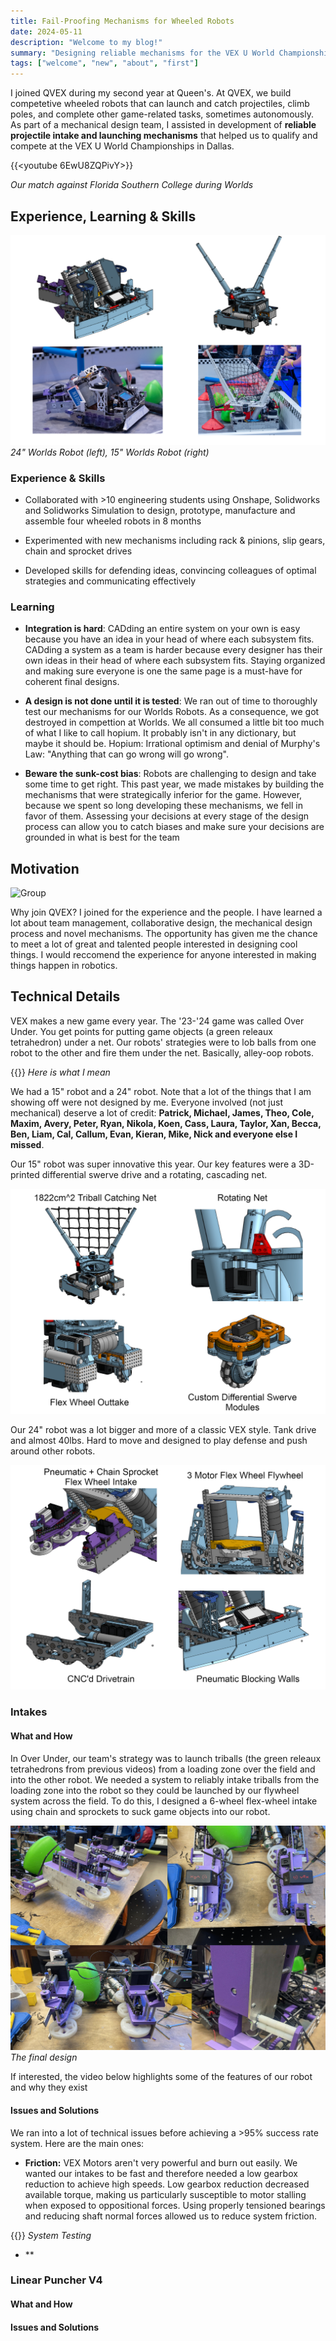 ```yaml
---
title: Fail-Proofing Mechanisms for Wheeled Robots
date: 2024-05-11
description: "Welcome to my blog!"
summary: "Designing reliable mechanisms for the VEX U World Championships in Dallas"
tags: ["welcome", "new", "about", "first"]
---
```


I joined QVEX during my second year at Queen's. At QVEX, we build competetive wheeled robots that can launch and catch projectiles, climb poles, and complete other game-related tasks, sometimes autonomously. As part of a mechanical design team, I assisted in development of **reliable projectile intake and launching mechanisms** that helped us to qualify and compete at the VEX U World Championships in Dallas. 

{{<youtube 6EwU8ZQPivY>}}

_Our match against Florida Southern College during Worlds_
## Experience, Learning & Skills

![WorldsRobots](photos/WorldsRobots.jpg)
_24" Worlds Robot (left), 15" Worlds Robot (right)_

### Experience & Skills

- Collaborated with >10 engineering students using Onshape, Solidworks and Solidworks Simulation to design, prototype, manufacture and assemble four wheeled robots in 8 months

- Experimented with new mechanisms including rack & pinions, slip gears, chain and sprocket drives

- Developed skills for defending ideas, convincing colleagues of optimal strategies and communicating effectively

### Learning

- **Integration is hard**: CADding an entire system on your own is easy because you have an idea in your head of where each subsystem fits. CADding a system as a team is harder because every designer has their own ideas in their head of where each subsystem fits. Staying organized and making sure everyone is one the same page is a must-have for coherent final designs.

- **A design is not done until it is tested**: We ran out of time to thoroughly test our mechanisms for our Worlds Robots. As a consequence, we got destroyed in compettion at Worlds. We all consumed a little bit too much of what I like to call hopium. It probably isn't in any dictionary, but maybe it should be. Hopium: Irrational optimism and denial of Murphy's Law: "Anything that can go wrong will go wrong".

- **Beware the sunk-cost bias**: Robots are challenging to design and take some time to get right. This past year, we made mistakes by building the mechanisms that were strategically inferior for the game. However, because we spent so long developing these mechanisms, we fell in favor of them. Assessing your decisions at every stage of the design process can allow you to catch biases and make sure your decisions are grounded in what is best for the team

## Motivation

![Group](photos/GroupPhoto.jpg)

Why join QVEX? I joined for the experience and the people. I have learned a lot about team management, collaborative design, the mechanical design process and novel mechanisms. The opportunity has given me the chance to meet a lot of great and talented people interested in designing cool things. I would reccomend the experience for anyone interested in making things happen in robotics.

## Technical Details


VEX makes a new game every year. The '23-'24 game was called Over Under. You get points for putting game objects (a green releaux tetrahedron) under a net. Our robots' strategies were to lob balls from one robot to the other and fire them under the net. Basically, alley-oop robots. 

{{<youtube EalVPjAc22I>}}
_Here is what I mean_

We had a 15" robot and a 24" robot. Note that a lot of the things that I am showing off were not designed by me. Everyone involved (not just mechanical) deserve a lot of credit: **Patrick, Michael, James, Theo, Cole, Maxim, Avery, Peter, Ryan, Nikola, Koen, Cass, Laura, Taylor, Xan, Becca, Ben, Liam, Cal, Callum, Evan, Kieran, Mike, Nick and everyone else I missed**.

 Our 15" robot was super innovative this year. Our key features were a 3D-printed differential swerve drive and a rotating, cascading net.

![15Inch](photos/15inchfeatures.jpg)

Our 24" robot was a lot bigger and more of a classic VEX style. Tank drive and almost 40lbs. Hard to move and designed to play defense and push around other robots.

![24Inch](photos/24inchfeatures.jpg)

### Intakes
#### What and How

In Over Under, our team's strategy was to launch triballs (the green releaux tetrahedrons from previous videos) from a loading zone over the field and into the other robot. We needed a system to reliably intake triballs from the loading zone into the robot so they could be launched by our flywheel system across the field. To do this, I designed a 6-wheel flex-wheel intake using chain and sprockets to suck game objects into our robot.

![FinalIntake](photos/IntakeRealLife.jpg)
_The final design_

If interested, the video below highlights some of the features of our robot and why they exist 

#### Issues and Solutions

We ran into a lot of technical issues before achieving a >95% success rate system. Here are the main ones:

- **Friction:** VEX Motors aren't very powerful and burn out easily. We wanted our intakes to be fast and therefore needed a low gearbox reduction to achieve high speeds. Low gearbox reduction decreased available torque, making us particularly susceptible to motor stalling when exposed to oppositional forces. Using properly tensioned bearings and reducing shaft normal forces allowed us to reduce system friction.

{{<youtube rye2vE2-0aM>}}
_System Testing_

- **

### Linear Puncher V4
#### What and How

#### Issues and Solutions
